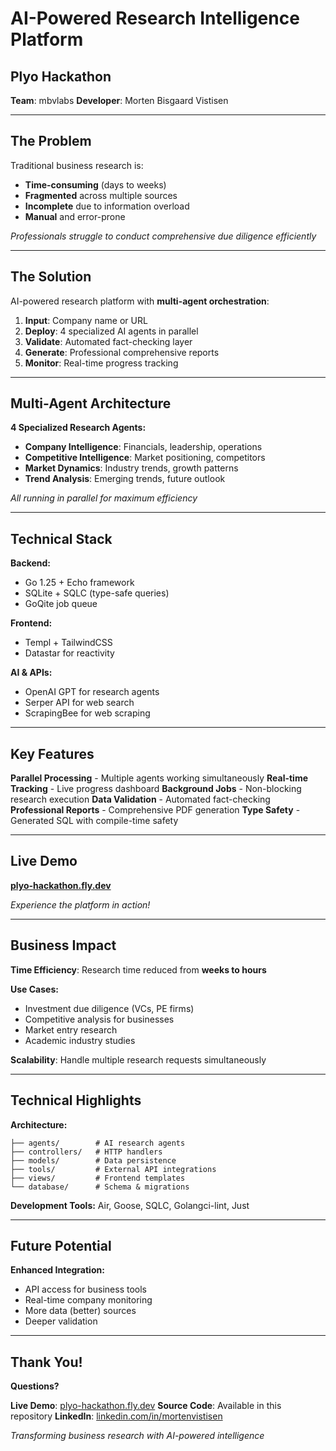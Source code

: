 # AI-Powered Research Intelligence Platform
## Plyo Hackathon

**Team**: mbvlabs
**Developer**: Morten Bisgaard Vistisen

---

## The Problem

Traditional business research is:
- **Time-consuming** (days to weeks)
- **Fragmented** across multiple sources
- **Incomplete** due to information overload
- **Manual** and error-prone

*Professionals struggle to conduct comprehensive due diligence efficiently*

---

## The Solution

AI-powered research platform with **multi-agent orchestration**:

1. **Input**: Company name or URL
2. **Deploy**: 4 specialized AI agents in parallel
3. **Validate**: Automated fact-checking layer
4. **Generate**: Professional comprehensive reports
5. **Monitor**: Real-time progress tracking

---

## Multi-Agent Architecture

**4 Specialized Research Agents:**

- **Company Intelligence**: Financials, leadership, operations
- **Competitive Intelligence**: Market positioning, competitors
- **Market Dynamics**: Industry trends, growth patterns
- **Trend Analysis**: Emerging trends, future outlook

*All running in parallel for maximum efficiency*

---

## Technical Stack

**Backend:**
- Go 1.25 + Echo framework
- SQLite + SQLC (type-safe queries)
- GoQite job queue

**Frontend:**
- Templ + TailwindCSS
- Datastar for reactivity

**AI & APIs:**
- OpenAI GPT for research agents
- Serper API for web search
- ScrapingBee for web scraping

---

## Key Features

**Parallel Processing** - Multiple agents working simultaneously
**Real-time Tracking** - Live progress dashboard
**Background Jobs** - Non-blocking research execution
**Data Validation** - Automated fact-checking
**Professional Reports** - Comprehensive PDF generation
**Type Safety** - Generated SQL with compile-time safety

---

## Live Demo

**[plyo-hackathon.fly.dev](https://plyo-hackathon.fly.dev/)**

*Experience the platform in action!*

---

## Business Impact

**Time Efficiency**: Research time reduced from **weeks to hours**

**Use Cases:**
- Investment due diligence (VCs, PE firms)
- Competitive analysis for businesses
- Market entry research
- Academic industry studies

**Scalability**: Handle multiple research requests simultaneously

---

## Technical Highlights

**Architecture:**
```
├── agents/        # AI research agents
├── controllers/   # HTTP handlers
├── models/        # Data persistence
├── tools/         # External API integrations
├── views/         # Frontend templates
└── database/      # Schema & migrations
```

**Development Tools:** Air, Goose, SQLC, Golangci-lint, Just

---

## Future Potential

**Enhanced Integration:**
- API access for business tools
- Real-time company monitoring
- More data (better) sources
- Deeper validation

---

## Thank You!

**Questions?**

**Live Demo**: [plyo-hackathon.fly.dev](https://plyo-hackathon.fly.dev/)
**Source Code**: Available in this repository
**LinkedIn**: [linkedin.com/in/mortenvistisen](https://linkedin.com/in/mortenvistisen)

*Transforming business research with AI-powered intelligence*
